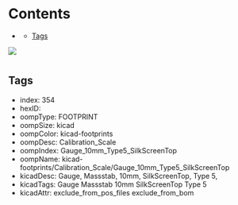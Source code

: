 



Contents
========

* [](#)
	* [Tags](#tags)
  
![][im]
# 

## Tags

- index: 354
- hexID: 
- oompType: FOOTPRINT
- oompSize: kicad
- oompColor: kicad-footprints
- oompDesc: Calibration_Scale
- oompIndex: Gauge_10mm_Type5_SilkScreenTop
- oompName: kicad-footprints/Calibration_Scale/Gauge_10mm_Type5_SilkScreenTop
- kicadDesc: Gauge, Massstab, 10mm, SilkScreenTop, Type 5,
- kicadTags: Gauge Massstab 10mm SilkScreenTop Type 5
- kicadAttr: exclude_from_pos_files exclude_from_bom



[im]: image.png
